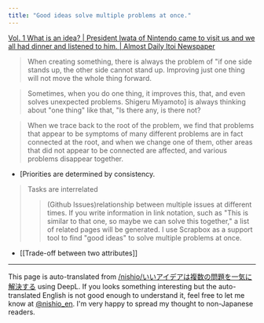 ```yaml
---
title: "Good ideas solve multiple problems at once."
---
```


[Vol. 1 What is an idea? | President Iwata of Nintendo came to visit us and we all had dinner and listened to him. | Almost Daily Itoi Newspaper](https://www.1101.com/iwata/2007-08-31.html)
> When creating something, there is always the problem of "if one side stands up, the other side cannot stand up.
> Improving just one thing will not move the whole thing forward.

> Sometimes, when you do one thing, it improves this, that, and even solves unexpected problems.
> Shigeru Miyamoto] is always thinking about "one thing" like that, "Is there any, is there not?

> When we trace back to the root of the problem, we find that problems that appear to be symptoms of many different problems are in fact connected at the root, and when we change one of them, other areas that did not appear to be connected are affected, and various problems disappear together.

- [Priorities are determined by consistency.
> Tasks are interrelated
> >(Github Issues)relationship between multiple issues at different times.
> If you write information in link notation, such as "This is similar to that one, so maybe we can solve this together," a list of related pages will be generated.
I use Scrapbox as a support tool to find "good ideas" to solve multiple problems at once.

- [[Trade-off between two attributes]]

---
This page is auto-translated from [/nishio/いいアイデアは複数の問題を一気に解決する](https://scrapbox.io/nishio/いいアイデアは複数の問題を一気に解決する) using DeepL. If you looks something interesting but the auto-translated English is not good enough to understand it, feel free to let me know at [@nishio_en](https://twitter.com/nishio_en). I'm very happy to spread my thought to non-Japanese readers.
